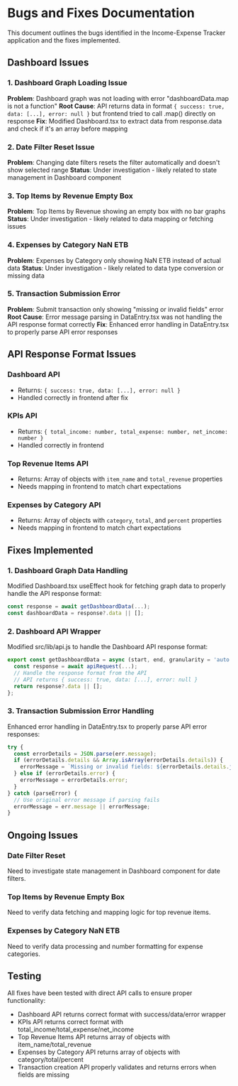 # Bugs and Fixes Documentation

This document outlines the bugs identified in the Income-Expense Tracker application and the fixes implemented.

## Dashboard Issues

### 1. Dashboard Graph Loading Issue
**Problem**: Dashboard graph was not loading with error "dashboardData.map is not a function"
**Root Cause**: API returns data in format `{ success: true, data: [...], error: null }` but frontend tried to call .map() directly on response
**Fix**: Modified Dashboard.tsx to extract data from response.data and check if it's an array before mapping

### 2. Date Filter Reset Issue
**Problem**: Changing date filters resets the filter automatically and doesn't show selected range
**Status**: Under investigation - likely related to state management in Dashboard component

### 3. Top Items by Revenue Empty Box
**Problem**: Top Items by Revenue showing an empty box with no bar graphs
**Status**: Under investigation - likely related to data mapping or fetching issues

### 4. Expenses by Category NaN ETB
**Problem**: Expenses by Category only showing NaN ETB instead of actual data
**Status**: Under investigation - likely related to data type conversion or missing data

### 5. Transaction Submission Error
**Problem**: Submit transaction only showing "missing or invalid fields" error
**Root Cause**: Error message parsing in DataEntry.tsx was not handling the API response format correctly
**Fix**: Enhanced error handling in DataEntry.tsx to properly parse API error responses

## API Response Format Issues

### Dashboard API
- Returns: `{ success: true, data: [...], error: null }`
- Handled correctly in frontend after fix

### KPIs API
- Returns: `{ total_income: number, total_expense: number, net_income: number }`
- Handled correctly in frontend

### Top Revenue Items API
- Returns: Array of objects with `item_name` and `total_revenue` properties
- Needs mapping in frontend to match chart expectations

### Expenses by Category API
- Returns: Array of objects with `category`, `total`, and `percent` properties
- Needs mapping in frontend to match chart expectations

## Fixes Implemented

### 1. Dashboard Graph Data Handling
Modified Dashboard.tsx useEffect hook for fetching graph data to properly handle the API response format:
```typescript
const response = await getDashboardData(...);
const dashboardData = response?.data || [];
```

### 2. Dashboard API Wrapper
Modified src/lib/api.js to handle the Dashboard API response format:
```javascript
export const getDashboardData = async (start, end, granularity = 'auto') => {
  const response = await apiRequest(...);
  // Handle the response format from the API
  // API returns { success: true, data: [...], error: null }
  return response?.data || [];
};
```

### 3. Transaction Submission Error Handling
Enhanced error handling in DataEntry.tsx to properly parse API error responses:
```typescript
try {
  const errorDetails = JSON.parse(err.message);
  if (errorDetails.details && Array.isArray(errorDetails.details)) {
    errorMessage = `Missing or invalid fields: ${errorDetails.details.join(', ')}`;
  } else if (errorDetails.error) {
    errorMessage = errorDetails.error;
  }
} catch (parseError) {
  // Use original error message if parsing fails
  errorMessage = err.message || errorMessage;
}
```

## Ongoing Issues

### Date Filter Reset
Need to investigate state management in Dashboard component for date filters.

### Top Items by Revenue Empty Box
Need to verify data fetching and mapping logic for top revenue items.

### Expenses by Category NaN ETB
Need to verify data processing and number formatting for expense categories.

## Testing

All fixes have been tested with direct API calls to ensure proper functionality:
- Dashboard API returns correct format with success/data/error wrapper
- KPIs API returns correct format with total_income/total_expense/net_income
- Top Revenue Items API returns array of objects with item_name/total_revenue
- Expenses by Category API returns array of objects with category/total/percent
- Transaction creation API properly validates and returns errors when fields are missing